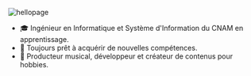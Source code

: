 ![hellopage](https://user-images.githubusercontent.com/26598462/138918109-2c7ec8e3-35bb-43e3-995b-7bdc4ce37b87.png)

- 🎓 Ingénieur en Informatique et Système d'Information du CNAM en apprentissage.
- 🧠 Toujours prêt à acquérir de nouvelles compétences.
- 🧩 Producteur musical, développeur et créateur de contenus pour hobbies.
